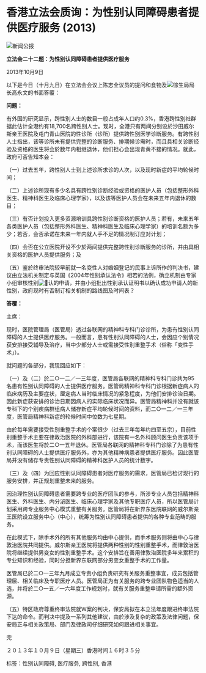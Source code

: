 # 香港立法会质询：为性别认同障碍患者提供医疗服务 (2013)

![新闻公报](https://www.info.gov.hk/gia/general/sc_graphics/header.gif)

**立法会二十二题：为性别认同障碍患者提供医疗服务**

2013年10月9日

以下是今日（十月九日）在立法会会议上陈志全议员的提问和食物及![徖](http://sc.isd.gov.hk:80/fs?8FC0+5+13)生局局长高永文的书面答覆：

**问题：**

有外国的研究显示，跨性别人士的数目一般占成年人口约0.3%，香港跨性别社群据此估计全港约有18,700名跨性别人士。现时，全港只有两间分别设於沙田威尔斯亲王医院及屯门青山医院的性诊所（诊所）提供跨性别医学诊断服务。有跨性别人士指出，该等诊所未有提供完整的诊断服务、排期候诊需时，而且具相关诊断经验及资格的医生将会於数年内相继退休，他们担心会出现青黄不接的情况。就此，政府可否告知本会：

（一）过去五年，跨性别人士到上述诊所求诊的人次，以及现时新症的平均轮候时间；

（二）上述诊所现有多少名具有跨性别诊断经验或资格的医护人员（包括整形外科医生、精神科医生及临床心理学家），以及该等医护人员会在未来五年内退休的数目；

（三）有否计划投入更多资源培训具跨性别诊断资格的医护人员；若有，未来五年各类医护人员（包括整形外科医生、精神科医生及临床心理学家）的培训名额为多少；若否，会否承诺在未来一年内就人手不足的情况制订应对计划；

（四）会否在公立医院开设不少於两间提供完整跨性别诊断服务的诊所，并由具相关资格的医护人员提供服务；及

（五）鉴於终审法院较早前就一名变性人对婚姻登记的民事上诉所作的判决书，建议由立法机关制定与英国《2004年性别承认法令》相若的法例，确立机制由专家小组审核性别![](http://sc.isd.gov.hk:80/fs?FCAD+5+13)认的申请，并由小组批出性别承认证明书以确认成功申请人的新性别，政府现时有否制订相关机制的路线图及时间表？

**答覆：**

主席：

现时，医院管理局（医管局）透过各联网的精神科专科门诊诊所，为患有性别认同障碍的人士提供医疗服务。一般而言，患有性别认同障碍的人士，会因应个别情况获安排接受辅导及治疗，当中少部分人士或需接受性别重整手术（俗称「变性手术」）。

就问题的各部分，我现回应如下：

（一）及（二）於二○一二／一三年度，医管局各联网的精神科专科门诊共为95名患有性别认同障碍的人士提供医疗服务。医管局精神科专科门诊根据新症病人的临床病历及主要症状，厘定病人当时临床情况的紧急程度，为他们安排诊治日期。因此新症获安排的诊治日期因病人的实际临床状况而异。医管局精神科并没有就该专科下的个别疾病群组病人储存新症平均轮候时间的资料，而二○一二／一三年度，医管局精神科新症的轮候时间中位数为七星期。

由於每年需要接受性别重整手术的个案很少（过去三年每年约四至五宗），目前性别重整手术主要在律敦治医院的外科部进行，该院有一名外科顾问医生负责该项手术，而该医生将於二○一五年退休。医管局各联网的精神科专科门诊除了为患有性别认同障碍的人士提供医疗服务外，亦为其他精神病患者提供医疗服务。因此医管局并没有储存专责性别认同障碍的精神科医护人员的统计数字。

（三）及（四）为回应性别认同障碍患者对医疗服务的需求，医管局已检讨现行的服务安排，并正规划重整未来的服务。

因治理性别认同障碍患者需要跨专业的医疗团队的参与，所涉专业人员包括精神科医生、外科医生、内分泌医生、临床心理学家及其他专职医疗人员，所以医管局计划采用跨专业服务中心模式重整有关服务。医管局将在新界东医院联网的威尔斯亲王医院设立服务中心（中心），统筹为性别认同障碍患者提供的各种专业范畴的服务。

在此模式下，除手术外的所有其他服务均由中心提供，而手术服务则将由中心与律敦治医院共同提供。威尔斯亲王医院将提供两种性别的性别重整手术，而律敦治医院将继续提供男变女的性别重整手术。这个安排旨在善用律敦治医院多年来累积的专业知识和经验，同时分担新界东联网部分男变女重整手术的工作量。

医管局已於二○一三年九月成立专责小组负责研究有关服务重整事宜，成员包括管理层、相关临床及专职医疗人员。医管局正为有关服务的跨专业团队物色适当的人选，并将於二○一五／一六年度工作规划时，就有关服务重整申请所需的额外资源。

（五）特区政府尊重终审法院就W案的判决，保安局拟在本立法年度跟进终审法院下达的命令。而判决中提及一系列其他建议，由於涉及复杂的政策及法律问题，保安局正与相关政策局、部门及律政司仔细研究如何跟进相关事宜。

完

２０１３年１０月９日（星期三）香港时间１６时３５分

标签：性别认同障碍, 医疗服务, 跨性别, 香港
